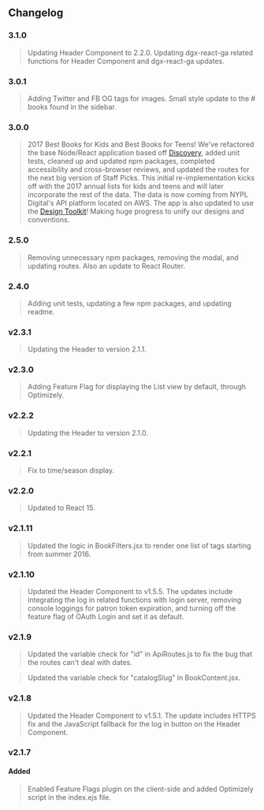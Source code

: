 ## Changelog

### 3.1.0
> Updating Header Component to 2.2.0.
> Updating dgx-react-ga related functions for Header Component and dgx-react-ga updates.

### 3.0.1
> Adding Twitter and FB OG tags for images.
> Small style update to the # books found in the sidebar.

### 3.0.0
> 2017 Best Books for Kids and Best Books for Teens!
> We've refactored the base Node/React application based off [Discovery](https://github.com/NYPL-discovery/discovery-front-end), added unit tests, cleaned up and updated npm packages, completed accessibility and cross-browser reviews, and updated the routes for the next big version of Staff Picks. This initial re-implementation kicks off with the 2017 annual lists for kids and teens and will later incorporate the rest of the data. The data is now coming from NYPL Digital's API platform located on AWS. The app is also updated to use the [Design Toolkit](https://github.com/NYPL/design-toolkit)! Making huge progress to unify our designs and conventions.

### 2.5.0
> Removing unnecessary npm packages, removing the modal, and updating routes. Also an update to React Router.

### 2.4.0
> Adding unit tests, updating a few npm packages, and updating readme.

### v2.3.1
> Updating the Header to version 2.1.1.

### v2.3.0
> Adding Feature Flag for displaying the List view by default, through Optimizely.

### v2.2.2
> Updating the Header to version 2.1.0.

### v2.2.1
> Fix to time/season display.

### v2.2.0
> Updated to React 15.

### v2.1.11
> Updated the logic in BookFilters.jsx to render one list of tags starting from summer 2016.

### v2.1.10
> Updated the Header Component to v1.5.5. The updates include integrating the log in related functions with login server, removing console loggings for patron token expiration, and turning off the feature flag of OAuth Login and set it as default.

### v2.1.9
> Updated the variable check for "id" in ApiRoutes.js to fix the bug that the routes can't deal with dates.

> Updated the variable check for "catalogSlug" in BookContent.jsx.

### v2.1.8
> Updated the Header Component to v1.5.1. The update includes HTTPS fix and the JavaScript fallback for the log in button on the Header Component.

### v2.1.7
#### Added
> Enabled Feature Flags plugin on the client-side and added Optimizely script in the index.ejs file.
